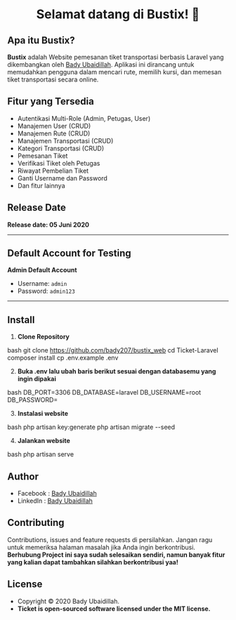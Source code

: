 <h1 align="center">Selamat datang di Bustix! 🎫</h1>

## Apa itu Bustix?

**Bustix** adalah Website pemesanan tiket transportasi berbasis Laravel yang dikembangkan oleh [Bady Ubaidillah](https://github.com/bady207). Aplikasi ini dirancang untuk memudahkan pengguna dalam mencari rute, memilih kursi, dan memesan tiket transportasi secara online.

## Fitur yang Tersedia

- Autentikasi Multi-Role (Admin, Petugas, User)
- Manajemen User (CRUD)
- Manajemen Rute (CRUD)
- Manajemen Transportasi (CRUD)
- Kategori Transportasi (CRUD)
- Pemesanan Tiket
- Verifikasi Tiket oleh Petugas
- Riwayat Pembelian Tiket
- Ganti Username dan Password
- Dan fitur lainnya

## Release Date

**Release date: 05 Juni 2020**

---

## Default Account for Testing

**Admin Default Account**

- Username: `admin`
- Password: `admin123`

---

## Install

1. **Clone Repository**

bash
git clone https://github.com/bady207/bustix_web
cd Ticket-Laravel
composer install
cp .env.example .env


2. **Buka .env lalu ubah baris berikut sesuai dengan databasemu yang ingin dipakai**

bash
DB_PORT=3306
DB_DATABASE=laravel
DB_USERNAME=root
DB_PASSWORD=


3. **Instalasi website**

bash
php artisan key:generate
php artisan migrate --seed


4. **Jalankan website**

bash
php artisan serve

## Author

-   Facebook : <a href="https://www.facebook.com/profile.php?id=100093433156801&locale=id_ID"> Bady Ubaidillah</a>
-   LinkedIn : <a href="https://www.linkedin.com/in/bady-ubaidillah-207239339/"> Bady Ubaidillah</a>

## Contributing

Contributions, issues and feature requests di persilahkan.
Jangan ragu untuk memeriksa halaman masalah jika Anda ingin berkontribusi. **Berhubung Project ini saya sudah selesaikan sendiri, namun banyak fitur yang kalian dapat tambahkan silahkan berkontribusi yaa!**

## License

-   Copyright © 2020 Bady Ubaidillah.
-   **Ticket is open-sourced software licensed under the MIT license.**
